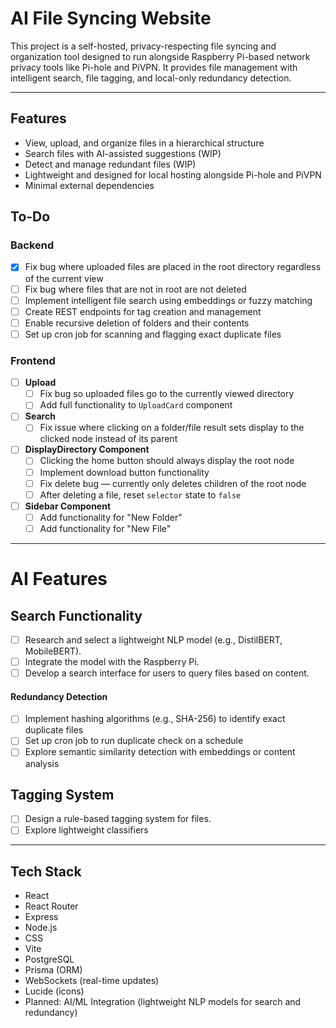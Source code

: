 # AI File Syncing Website

This project is a self-hosted, privacy-respecting file syncing and organization tool designed to run alongside Raspberry Pi-based network privacy tools like Pi-hole and PiVPN. It provides file management with intelligent search, file tagging, and local-only redundancy detection. 

---

## Features

- View, upload, and organize files in a hierarchical structure
- Search files with AI-assisted suggestions (WIP)
- Detect and manage redundant files (WIP)
- Lightweight and designed for local hosting alongside Pi-hole and PiVPN
- Minimal external dependencies

## To-Do

### Backend
- [x] Fix bug where uploaded files are placed in the root directory regardless of the current view
- [ ] Fix bug where files that are not in root are not deleted
- [ ] Implement intelligent file search using embeddings or fuzzy matching
- [ ] Create REST endpoints for tag creation and management
- [ ] Enable recursive deletion of folders and their contents
- [ ] Set up cron job for scanning and flagging exact duplicate files

### Frontend
- [ ] **Upload**
  - [ ] Fix bug so uploaded files go to the currently viewed directory
  - [ ] Add full functionality to `UploadCard` component

- [ ] **Search**
  - [ ] Fix issue where clicking on a folder/file result sets display to the clicked node instead of its parent

- [ ] **DisplayDirectory Component**
  - [ ] Clicking the home button should always display the root node
  - [ ] Implement download button functionality
  - [ ] Fix delete bug — currently only deletes children of the root node
  - [ ] After deleting a file, reset `selector` state to `false`

- [ ] **Sidebar Component**
  - [ ] Add functionality for "New Folder"
  - [ ] Add functionality for "New File"

---

# AI Features

## Search Functionality
- [ ] Research and select a lightweight NLP model (e.g., DistilBERT, MobileBERT).
- [ ] Integrate the model with the Raspberry Pi.
- [ ] Develop a search interface for users to query files based on content.

#### Redundancy Detection
- [ ] Implement hashing algorithms (e.g., SHA-256) to identify exact duplicate files
- [ ] Set up cron job to run duplicate check on a schedule
- [ ] Explore semantic similarity detection with embeddings or content analysis

## Tagging System
- [ ] Design a rule-based tagging system for files.
- [ ] Explore lightweight classifiers

---

## Tech Stack
- React
- React Router
- Express
- Node.js
- CSS
- Vite
- PostgreSQL
- Prisma (ORM)
- WebSockets (real-time updates)
- Lucide (icons)
- Planned: AI/ML Integration (lightweight NLP models for search and redundancy)
